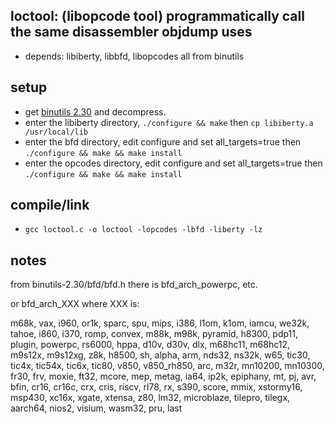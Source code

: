 ## loctool: (libopcode tool) programmatically call the same disassembler objdump uses
* depends: libiberty, libbfd, libopcodes all from binutils

## setup
* get [binutils 2.30](https://ftp.gnu.org/gnu/binutils/binutils-2.30.tar.gz) and decompress.
* enter the libiberty directory, `./configure && make` then `cp libiberty.a /usr/local/lib`
* enter the bfd directory, edit configure and set all_targets=true then `./configure && make && make install`
* enter the opcodes directory, edit configure and set all_targets=true then `./configure && make && make install`

## compile/link
* `gcc loctool.c -o loctool -lopcodes -lbfd -liberty -lz`

## notes

from binutils-2.30/bfd/bfd.h there is bfd_arch_powerpc, etc.

or bfd_arch_XXX where XXX is:

m68k, vax, i960, or1k, sparc, spu, mips, i386, l1om, k1om, iamcu, we32k, tahoe,
i860, i370, romp, convex, m88k, m98k, pyramid, h8300, pdp11, plugin, powerpc,
rs6000, hppa, d10v, d30v, dlx, m68hc11, m68hc12, m9s12x, m9s12xg, z8k, h8500,
sh, alpha, arm, nds32, ns32k, w65, tic30, tic4x, tic54x, tic6x, tic80, v850,
v850_rh850, arc, m32r, mn10200, mn10300, fr30, frv, moxie, ft32, mcore, mep,
metag, ia64, ip2k, epiphany, mt, pj, avr, bfin, cr16, cr16c, crx, cris, riscv,
rl78, rx, s390, score, mmix, xstormy16, msp430, xc16x, xgate, xtensa, z80,
lm32, microblaze, tilepro, tilegx, aarch64, nios2, visium, wasm32, pru, last
